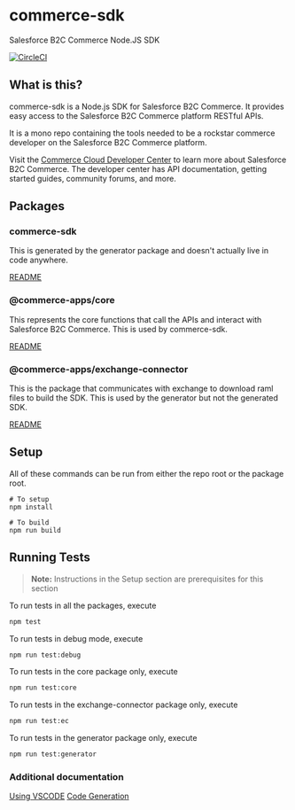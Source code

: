 # commerce-sdk

Salesforce B2C Commerce Node.JS SDK

[![CircleCI][circleci-image]][circleci-url]

## What is this?

commerce-sdk is a Node.js SDK for Salesforce B2C Commerce. It provides easy access to the Salesforce B2C Commerce platform RESTful APIs.

It is a mono repo containing the tools needed to be a rockstar commerce developer on the Salesforce B2C Commerce platform.

Visit the [Commerce Cloud Developer Center](https://developer.commercecloud.com/) to learn more about Salesforce B2C Commerce. The developer center has API documentation, getting started guides, community forums, and more.

## Packages

### commerce-sdk

This is generated by the generator package and doesn't actually live in code anywhere.

[README](./packages/generator/README.md)

### @commerce-apps/core

This represents the core functions that call the APIs and interact with Salesforce B2C Commerce. This is used by commerce-sdk.

[README](./packages/core/README.md)

### @commerce-apps/exchange-connector

This is the package that communicates with exchange to download raml files to build the SDK.  This is used by the generator but not the generated SDK.

[README](./packages/exchange-connector/README.md)

## Setup

All of these commands can be run from either the repo root or the package root.

    # To setup
    npm install

    # To build
    npm run build

## Running Tests
> **Note:** Instructions in the Setup section are prerequisites for this section

To run tests in all the packages, execute
```bash
npm test
```
To run tests in debug mode, execute
```bash
npm run test:debug
```
To run tests in the core package only, execute
```bash
npm run test:core
```

To run tests in the exchange-connector package only, execute
```bash
npm run test:ec
```

To run tests in the generator package only, execute
```bash
npm run test:generator
```

### Additional documentation

[Using VSCODE](./docs/vscode.md)
[Code Generation](./packages/generator/docs/GENERATOR.md)


<!-- Markdown link & img dfn's -->
[circleci-image]: https://circleci.com/gh/SalesforceCommerceCloud/commerce-sdk.svg?style=svg&circle-token=c68cee5cb20ee75f00cbda1b0eec5b5484c58b2a
[circleci-url]: https://circleci.com/gh/SalesforceCommerceCloud/commerce-sdk

